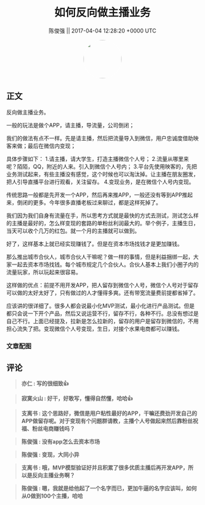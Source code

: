 <h1 align="center">如何反向做主播业务</h1>




<p align="center">
    <a>陈俊强 || 2017-04-04 12:28:20 &#43;0000 UTC</a>
</p>

<div align="center">
    <img src="https://images.zsxq.com/FmZytD6Ubz56EUy1aIdFL9BC7Qs3?e=1590940799&amp;token=kIxbL07-8jAj8w1n4s9zv64FuZZNEATmlU_Vm6zD:uoZfe_ZWG12X-r2iYnDkFZEdRJ4=" width="100" height="100" style="border:1px solid;border-radius:50%; color:#ffffff"/>
</div>




## 正文

<div>
反向做主播业务。

一般的玩法是做个APP，请主播，导流量，公司倒闭；

我们的做法有点不一样。先是请主播，然后把流量导入到微信，用户忠诚度借助映客来做；最后在微信内变现；

具体步骤如下：
1.请主播，请大学生，打造主播微信个人号；
2.流量从哪里来呢？陌陌，QQ，附近的人来。引入到微信个人号内；
3.平台先使用映客的，先把业务测试起来，有些主播没有感觉，这个时候也可以淘汰掉。让主播在朋友圈发，把人引导直播平台进行观看，关注留存。
4.变现业务，是在微信个人号内变现。

传统思路一般都是先开发一个APP，然后再来推APP，一般还没有等到APP推起来，倒闭的更多。今年很多直播老板过来聊过，都是这样死掉了。

我们因为我们自身有流量在手，所以思考方式就是最快的方式去测试，测试怎么样的主播是最好的，怎么样变现的套路的单粉丝利润最大的。举个例子，主播生日，当天可以收个几万的红包。就一个月的主播就可以做到。

好了，这样基本上就已经实现赚钱了。但是在资本市场找钱才是更加赚钱。

那么推出城市合伙人，城市合伙人干嘛呢？做一样的事情，但是利益捆绑一起，大家一起去资本市场找钱。每个城市规定几个合伙人。合伙人基本上我们小圈子内的流量玩家，所以玩起来很容易。

这样做的优点：前提不用开发APP，把人留存到微信个人号，微信个人号对于留存可以做的太好太好了，只有做过的人才懂得多爽。还有带宽流量费前提都省掉了。

应该讲的很详细了。很多人都会说最小化MVP测试，最小化进行产品测试。但是都只会说一下开个产品，然后又说运营不行，留存不行，各种不行。总没有想过是自己不行。上面已经提及，拉新是怎么拉新的，留存的用户是留存到微信的，不用担心流失了把。变现微信个人号变现，生日，对接个水果电商都可以赚钱。
</div>

### 文章配图

<div class="image" align="center">

</div>


## 评论

<div align="left">
<div>

<blockquote >
<span> <strong>亦仁 : 写的很细致👍 </strong></span>
</blockquote>

<blockquote >
<span> <strong>寂寞火山 : 好干，好敢写，懂得自然懂，哈哈👍 </strong></span>
</blockquote>

<blockquote >
<span> <strong>支离书 : 这个思路好，微信是用户粘性最好的APP，干嘛还费劲开发自己的APP做留存呢。对于变现有个问题群请教，主播个人号做起来然后靠粉丝祝福、粉丝电商赚钱吗？ </strong></span>
</blockquote>

<blockquote >
<span> <strong>陈俊强 : 没有app怎么去资本市场 </strong></span>
</blockquote>

<blockquote >
<span> <strong>陈俊强 : 变现，大同小异 </strong></span>
</blockquote>

<blockquote >
<span> <strong>支离书 : 哦，MVP模型验证好并且积累了很多优质主播后再开发APP，所以是反向主播业务啊？ </strong></span>
</blockquote>

<blockquote >
<span> <strong>陈俊强 : 嗯，我就是给他起了一个名字而已，更加牛逼的名字应该叫，如何从0做到100个主播，哈哈 </strong></span>
</blockquote>

</div>
</div>